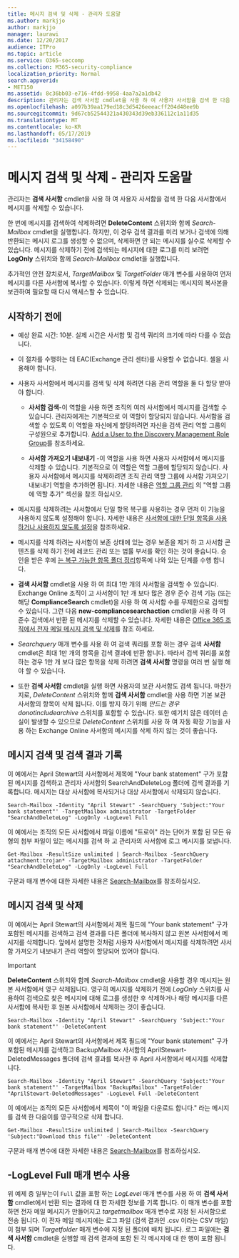 ```yaml
---
title: 메시지 검색 및 삭제 - 관리자 도움말
ms.author: markjjo
author: markjjo
manager: laurawi
ms.date: 12/20/2017
audience: ITPro
ms.topic: article
ms.service: O365-seccomp
ms.collection: M365-security-compliance
localization_priority: Normal
search.appverid:
- MET150
ms.assetid: 8c36bb03-e716-4fdd-9958-4aa7a2a1db42
description: 관리자는 검색 사서함 cmdlet을 사용 하 여 사용자 사서함을 검색 한 다음 사서함에서 메시지를 삭제할 수 있습니다.
ms.openlocfilehash: a097b39aa179ed18c3d5426eeeacff204d48ee9b
ms.sourcegitcommit: 9d67cb52544321a430343d39eb336112c1a11d35
ms.translationtype: MT
ms.contentlocale: ko-KR
ms.lasthandoff: 05/17/2019
ms.locfileid: "34158490"
---
```

# <a name="search-for-and-delete-messages---admin-help"></a>메시지 검색 및 삭제 - 관리자 도움말
  
관리자는 **검색 사서함** cmdlet을 사용 하 여 사용자 사서함을 검색 한 다음 사서함에서 메시지를 삭제할 수 있습니다. 
  
한 번에 메시지를 검색하여 삭제하려면  **DeleteContent** 스위치와 함께 _Search-Mailbox_ cmdlet을 실행합니다. 하지만, 이 경우 검색 결과를 미리 보거나 검색에 의해 반환되는 메시지 로그를 생성할 수 없으며, 삭제하면 안 되는 메시지를 실수로 삭제할 수 있습니다. 메시지를 삭제하기 전에 검색되는 메시지에 대한 로그를 미리 보려면  **LogOnly** 스위치와 함께 _Search-Mailbox_ cmdlet을 실행합니다. 
  
추가적인 안전 장치로서,  _TargetMailbox_ 및  _TargetFolder_ 매개 변수를 사용하여 먼저 메시지를 다른 사서함에 복사할 수 있습니다. 이렇게 하면 삭제되는 메시지의 복사본을 보관하여 필요할 때 다시 액세스할 수 있습니다. 
  
## <a name="before-you-begin"></a>시작하기 전에

- 예상 완료 시간: 10분. 실제 시간은 사서함 및 검색 쿼리의 크기에 따라 다를 수 있습니다.
    
- 이 절차를 수행하는 데 EAC(Exchange 관리 센터)를 사용할 수 없습니다. 셸을 사용해야 합니다.
    
- 사용자 사서함에서 메시지를 검색 및 삭제 하려면 다음 관리 역할을 둘 다 할당 받아야 합니다.
    
  - **사서함 검색**-이 역할을 사용 하면 조직의 여러 사서함에서 메시지를 검색할 수 있습니다. 관리자에게는 기본적으로 이 역할이 할당되지 않습니다. 사서함을 검색할 수 있도록 이 역할을 자신에게 할당하려면 자신을 검색 관리 역할 그룹의 구성원으로 추가합니다. [Add a User to the Discovery Management Role Group](http://technet.microsoft.com/library/729e09d8-614b-431f-ae04-ae41fb4c628e.aspx)를 참조하세요.
    
  - **사서함 가져오기 내보내기** -이 역할을 사용 하면 사용자 사서함에서 메시지를 삭제할 수 있습니다. 기본적으로 이 역할은 역할 그룹에 할당되지 않습니다. 사용자 사서함에서 메시지를 삭제하려면 조직 관리 역할 그룹에 사서함 가져오기 내보내기 역할을 추가하면 됩니다. 자세한 내용은 [역할 그룹 관리](http://technet.microsoft.com/library/ab9b7a3b-bf67-4ba1-bde5-8e6ac174b82c.aspx) 의 "역할 그룹에 역할 추가" 섹션을 참조 하십시오. 
    
- 메시지를 삭제하려는 사서함에서 단일 항목 복구를 사용하는 경우 먼저 이 기능을 사용하지 않도록 설정해야 합니다. 자세한 내용은 [사서함에 대한 단일 항목을 사용하거나 사용하지 않도록 설정](http://technet.microsoft.com/library/2e7f1bcd-8395-45ad-86ce-22868bd46af0.aspx)을 참조하세요.
    
- 메시지를 삭제 하려는 사서함이 보존 상태에 있는 경우 보존을 제거 하 고 사서함 콘텐츠를 삭제 하기 전에 레코드 관리 또는 법률 부서를 확인 하는 것이 좋습니다. 승인을 받은 후에 [는 복구 가능한 항목 폴더 정리](http://technet.microsoft.com/library/82c310f8-de2f-46f2-8e1a-edb6055d6e69.aspx)항목에 나와 있는 단계를 수행 합니다.
    
- **검색 사서함** cmdlet을 사용 하 여 최대 1만 개의 사서함을 검색할 수 있습니다. Exchange Online 조직이 고 사서함이 1만 개 보다 많은 경우 준수 검색 기능 (또는 해당 **ComplianceSearch** cmdlet)을 사용 하 여 사서함 수를 무제한으로 검색할 수 있습니다. 그런 다음 **new-compliancesearchaction** cmdlet을 사용 하 여 준수 검색에서 반환 된 메시지를 삭제할 수 있습니다. 자세한 내용은 [Office 365 조 직에서 전자 메일 메시지 검색 및 삭제](https://go.microsoft.com/fwlink/p/?LinkId=786856)를 참조 하세요.
    
- *Searchquery* 매개 변수를 사용 하 여 검색 쿼리를 포함 하는 경우 검색 **사서함** cmdlet은 최대 1만 개의 항목을 검색 결과에 반환 합니다. 따라서 검색 쿼리를 포함 하는 경우 1만 개 보다 많은 항목을 삭제 하려면 **검색 사서함** 명령을 여러 번 실행 해야 할 수 있습니다. 
    
- 또한 **검색 사서함** cmdlet을 실행 하면 사용자의 보관 사서함도 검색 됩니다. 마찬가지로, _DeleteContent_ 스위치와 함께 **검색 사서함** cmdlet을 사용 하면 기본 보관 사서함의 항목이 삭제 됩니다. 이를 방지 하기 위해 *만드는 경우 donotincludearchive* 스위치를 포함할 수 있습니다. 또한 예기치 않은 데이터 손실이 발생할 수 있으므로 _DeleteContent_ 스위치를 사용 하 여 자동 확장 기능을 사용 하는 Exchange Online 사서함의 메시지를 삭제 하지 않는 것이 좋습니다. 
    
## <a name="search-messages-and-log-the-search-results"></a>메시지 검색 및 검색 결과 기록

이 예에서는 April Stewart의 사서함에서 제목에 "Your bank statement" 구가 포함된 메시지를 검색하고 관리자 사서함의 SearchAndDeleteLog 폴더에 검색 결과를 기록합니다. 메시지는 대상 사서함에 복사되거나 대상 사서함에서 삭제되지 않습니다.
  
```
Search-Mailbox -Identity "April Stewart" -SearchQuery 'Subject:"Your bank statement"' -TargetMailbox administrator -TargetFolder "SearchAndDeleteLog" -LogOnly -LogLevel Full
```

이 예에서는 조직의 모든 사서함에서 파일 이름에 "트로이" 라는 단어가 포함 된 모든 유형의 첨부 파일이 있는 메시지를 검색 하 고 관리자의 사서함에 로그 메시지를 보냅니다.
  
```
Get-Mailbox -ResultSize unlimited | Search-Mailbox -SearchQuery attachment:trojan* -TargetMailbox administrator -TargetFolder "SearchAndDeleteLog" -LogOnly -LogLevel Full
```

구문과 매개 변수에 대한 자세한 내용은 [Search-Mailbox](http://technet.microsoft.com/library/9ee3b02c-d343-4816-a583-a90b1fad4b26.aspx)를 참조하십시오.
  
 
## <a name="search-and-delete-messages"></a>메시지 검색 및 삭제

이 예에서는 April Stewart의 사서함에서 제목 필드에 "Your bank statement" 구가 포함된 메시지를 검색하고 검색 결과를 다른 폴더에 복사하지 않고 원본 사서함에서 메시지를 삭제합니다. 앞에서 설명한 것처럼 사용자 사서함에서 메시지를 삭제하려면 사서함 가져오기 내보내기 관리 역할이 할당되어 있어야 합니다.
  
> [!IMPORTANT]
> **DeleteContent** 스위치와 함께 _Search-Mailbox_ cmdlet을 사용할 경우 메시지는 원본 사서함에서 영구 삭제됩니다. 영구히 메시지를 삭제하기 전에  _LogOnly_ 스위치를 사용하여 검색으로 찾은 메시지에 대해 로그를 생성한 후 삭제하거나 해당 메시지를 다른 사서함에 복사한 후 원본 사서함에서 삭제하는 것이 좋습니다. 
  
```
Search-Mailbox -Identity "April Stewart" -SearchQuery 'Subject:"Your bank statement"' -DeleteContent
```

이 예에서는 April Stewart의 사서함에서 제목 필드에 "Your bank statement" 구가 포함된 메시지를 검색하고 BackupMailbox 사서함의 AprilStewart-DeletedMessages 폴더에 검색 결과를 복사한 후 April 사서함에서 메시지를 삭제합니다.
  
```
Search-Mailbox -Identity "April Stewart" -SearchQuery 'Subject:"Your bank statement"' -TargetMailbox "BackupMailbox" -TargetFolder "AprilStewart-DeletedMessages" -LogLevel Full -DeleteContent
```

이 예에서는 조직의 모든 사서함에서 제목이 "이 파일을 다운로드 합니다." 라는 메시지를 검색 한 다음이를 영구적으로 삭제 합니다. 
  
```
Get-Mailbox -ResultSize unlimited | Search-Mailbox -SearchQuery 'Subject:"Download this file"' -DeleteContent
```

구문과 매개 변수에 대한 자세한 내용은 [Search-Mailbox](http://technet.microsoft.com/library/9ee3b02c-d343-4816-a583-a90b1fad4b26.aspx)를 참조하십시오.

## <a name="using-the--loglevel-full-parameter"></a>-LogLevel Full 매개 변수 사용

위 예제 중 일부는이 `Full` 값을 포함 하는 _LogLevel_ 매개 변수를 사용 하 여 **검색 사서함** cmdlet에서 반환 되는 결과에 대 한 자세한 정보를 기록 합니다. 이 매개 변수를 포함 하면 전자 메일 메시지가 만들어지고 _targetmailbox_ 매개 변수로 지정 된 사서함으로 전송 됩니다. 이 전자 메일 메시지에는 로그 파일 (검색 결과인 .csv 이라는 CSV 파일)이 첨부 되며 _Targetfolder_ 매개 변수에 지정 된 폴더에 배치 됩니다. 로그 파일에는 **검색 사서함** cmdlet을 실행할 때 검색 결과에 포함 된 각 메시지에 대 한 행이 포함 됩니다. 
